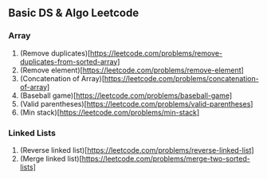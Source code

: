 ## Basic DS & Algo Leetcode

### Array

1. (Remove duplicates)[https://leetcode.com/problems/remove-duplicates-from-sorted-array]
2. (Remove element)[https://leetcode.com/problems/remove-element]
3. (Concatenation of Array)[https://leetcode.com/problems/concatenation-of-array]
4. (Baseball game)[https://leetcode.com/problems/baseball-game]
5. (Valid parentheses)[https://leetcode.com/problems/valid-parentheses]
6. (Min stack)[https://leetcode.com/problems/min-stack]

### Linked Lists

1. (Reverse linked list)[https://leetcode.com/problems/reverse-linked-list]
2. (Merge linked list)[https://leetcode.com/problems/merge-two-sorted-lists]